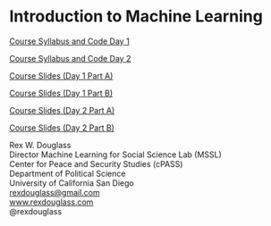# Introduction to Machine Learning

[Course Syllabus and Code Day 1](https://CenterForPeaceAndSecurityStudies.github.io/IntroductiontoMachineLearning/Douglass_IntroductionToMachineLearning_2018_Syllabus_Day1.nb.html)

[Course Syllabus and Code Day 2](https://CenterForPeaceAndSecurityStudies.github.io/IntroductiontoMachineLearning/Douglass_IntroductionToMachineLearning_2018_Syllabus_Day2.nb.html)

[Course Slides (Day 1 Part A)](https://docs.google.com/presentation/d/19i2om_jwK8m3a-jNvgtM-WMT1l1HAGaGuWeb4bgLsTM/edit?usp=sharing)

[Course Slides (Day 1 Part B)](https://docs.google.com/presentation/d/1Z857fFS692ijppXZzrPVjsVxsllwDKzoFBWOchRjDfU/edit?usp=sharing)

[Course Slides (Day 2 Part A)](https://docs.google.com/presentation/d/1HRzRTjz31vt_HwOkKE_jNUYhg1a2LrOxS6LM3RI9dE4/edit?usp=sharing)

[Course Slides (Day 2 Part B)](https://docs.google.com/presentation/d/1GSKQeoYWTVlIfWQIV9pXyoZW3DVdL2ylmaUU5dN9sGA/edit?usp=sharing)



Rex W. Douglass<br/>
Director Machine Learning for Social Science Lab (MSSL)<br/>
Center for Peace and Security Studies (cPASS)<br/>
Department of Political Science<br/>
University of California San Diego<br/>
rexdouglass@gmail.com<br/> 
www.rexdouglass.com<br/>
@rexdouglass


